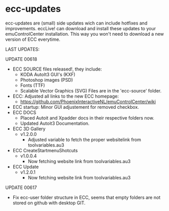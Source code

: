# ecc-updates
ecc-updates are (small) side updates wich can include hotfixes and improvements.
eccLive! can download and install these updates to your emuControlCenter installation.
This way you won't need to download a new version of ECC everytime.

LAST UPDATES:

UPDATE 00618
- ECC SOURCE files released!, they include:
  - KODA AutoIt3 GUI's (KXF)
  - Photoshop images (PSD)
  - Fonts (TTF)
  - Scalable Vector Graphics (SVG)
  Files are in the 'ecc-source' folder.
- ECC: Adjusted all links to the new ECC homepage:
  - https://github.com/PhoenixInteractiveNL/emuControlCenter/wiki
- ECC startup: Minor GUI adjustement for removed checkbox.
- ECC DOCS
  - Placed Autoit and Xpadder docs in their respective folders now.
  - Updated Autoit3 Documentation.
- ECC 3D Gallery
  - v1.2.0.0
    - Adjusted variable to fetch the proper websitelink from toolvariables.au3
- ECC CreateStartmenuShotcuts
  - v1.0.0.4
    - Now fetching website link from toolvariables.au3
- ECC Update
  - v1.2.0.1
    - Now fetching website link from toolvariables.au3

UPDATE 00617
- Fix ecc-user folder structure in ECC, seems that empty folders are not stored
  on github with desktop GIT.
